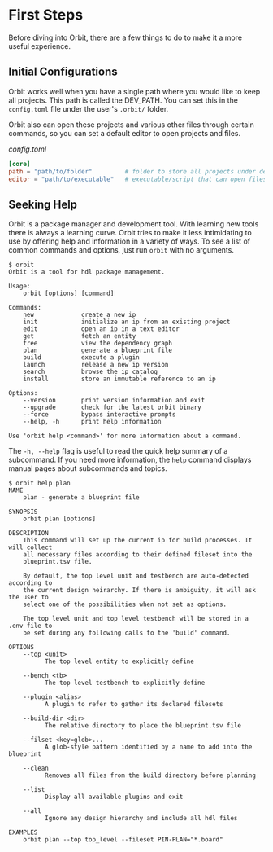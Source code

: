 # First Steps

Before diving into Orbit, there are a few things to do to make it a more useful experience.

## Initial Configurations

Orbit works well when you have a single path where you would like to keep all projects. This path is called the DEV_PATH. You can set this in the `config.toml` file under the user's `.orbit/` folder. 

Orbit also can open these projects and various other files through certain commands, so you can set a default editor to open projects and files.

_config.toml_
``` toml
[core]
path = "path/to/folder"         # folder to store all projects under development
editor = "path/to/executable"   # executable/script that can open files/folders

```

## Seeking Help

Orbit is a package manager and development tool. With learning new tools there is always a learning curve. Orbit tries to make it less intimidating to use by offering help and information in a variety of ways. To see a list of common commands and options, just run `orbit` with no arguments.
```
$ orbit
Orbit is a tool for hdl package management.

Usage:
    orbit [options] [command]

Commands:
    new             create a new ip
    init            initialize an ip from an existing project
    edit            open an ip in a text editor
    get             fetch an entity
    tree            view the dependency graph
    plan            generate a blueprint file
    build           execute a plugin
    launch          release a new ip version
    search          browse the ip catalog
    install         store an immutable reference to an ip

Options:
    --version       print version information and exit
    --upgrade       check for the latest orbit binary
    --force         bypass interactive prompts
    --help, -h      print help information

Use 'orbit help <command>' for more information about a command.
```

The `-h, --help` flag is useful to read the quick help summary of a subcommand. If you need more information, the `help` command displays manual pages about subcommands and topics.

```
$ orbit help plan
NAME
    plan - generate a blueprint file

SYNOPSIS
    orbit plan [options]

DESCRIPTION
    This command will set up the current ip for build processes. It will collect
    all necessary files according to their defined fileset into the
    blueprint.tsv file.

    By default, the top level unit and testbench are auto-detected according to
    the current design heirarchy. If there is ambiguity, it will ask the user to
    select one of the possibilities when not set as options.

    The top level unit and top level testbench will be stored in a .env file to
    be set during any following calls to the 'build' command.

OPTIONS
    --top <unit>
          The top level entity to explicitly define

    --bench <tb>
          The top level testbench to explicitly define

    --plugin <alias>
          A plugin to refer to gather its declared filesets

    --build-dir <dir>
          The relative directory to place the blueprint.tsv file

    --filset <key=glob>...
          A glob-style pattern identified by a name to add into the blueprint

    --clean
          Removes all files from the build directory before planning

    --list
          Display all available plugins and exit

    --all
          Ignore any design hierarchy and include all hdl files
          
EXAMPLES
    orbit plan --top top_level --fileset PIN-PLAN="*.board"
```